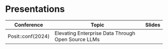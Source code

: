 # Presentations

| Conference | Topic | Slides |
|------------|-------|--------|
| Posit::conf(2024) | Elevating Enterprise Data Through Open Source LLMs |  |